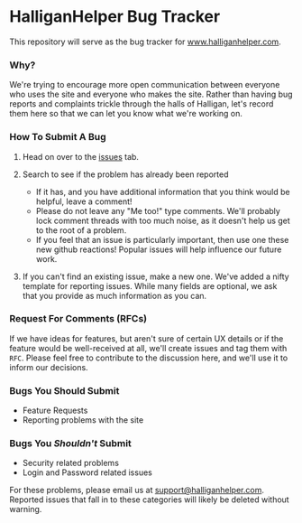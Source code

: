 # HalliganHelper Bug Tracker

This repository will serve as the bug tracker for www.halliganhelper.com. 

### Why?

We're trying to encourage more open communication between everyone who uses 
the site and everyone who makes the site. Rather than having bug reports and
complaints trickle through the halls of Halligan, let's record them here so 
that we can let you know what we're working on. 

### How To Submit A Bug

1. Head on over to the [issues][issues] tab.
2. Search to see if the problem has already been reported
   *  If it has, and you have additional information that you think would be 
      helpful, leave a comment!
   * Please do not leave any "Me too!" type comments. We'll probably lock 
     comment threads with too much noise, as it doesn't help us get to the root 
     of a problem. 
   * If you feel that an issue is particularly important, then use one these 
     new github reactions! Popular issues will help influence our future work.

3. If you can't find an existing issue, make a new one. We've added a nifty 
   template for reporting issues. While many fields are optional, we ask that
   you provide as much information as you can.

### Request For Comments (RFCs)

If we have ideas for features, but aren't sure of certain UX details or if
the feature would be well-received at all, we'll create issues and tag them 
with `RFC`. Please feel free to contribute to the discussion here, and we'll
use it to inform our decisions.


### Bugs You Should Submit

- Feature Requests
- Reporting problems with the site

### Bugs You _Shouldn't_ Submit

- Security related problems
- Login and Password related issues

For these problems, please email us at support@halliganhelper.com. Reported 
issues that fall in to these categories will likely be deleted without warning.


[issues]: https://github.com/TylerLubeck/HalliganHelper-Bugs/issues
